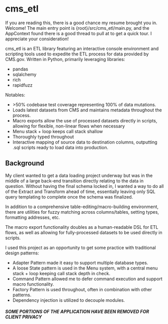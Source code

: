 # cms_etl

If you are reading this, there is a good chance my resume brought you in.
Welcome! The main entry point is {root}/src/cms_etl/main.py,
and the AppContext found there is a good thread to pull at to get a quick tour. I appreciate your consideration!

cms_etl is an ETL library featuring an interactive console environment and scripting tools used to expedite
the ETL process for data provided by CMS.gov. Written in Python, primarily leveraging libraries:
- pandas
- sqlalchemy
- rich
- rapidfuzz

Notables:
- \>50% codebase test coverage representing 100% of data mutations.
- Loads latest datasets from CMS and maintains metadata throughout the process.
- Macro exports allow the use of processed datasets directly in scripts, allowing for flexible, non-linear flows when necessary
- Menu stack + loop keeps call stack shallow
- Thoroughly typed throughout
- Interactive mapping of source data to destination columns, outputting .sql scripts ready to load data into production.

## Background

My client wanted to get a data loading project underway but was in the middle of a large back-end transition
directly relating to the data in question. Without having the final schema locked in, I wanted a way to do all
of the Extract and Transform ahead of time, essentially leaving only SQL query templating to complete once the
schema was finalized.

In addition to a comprehensive table-editing/macro-building environment, there are utilities for fuzzy matching across
columns/tables, setting types, formatting addresses, etc.

The macro export functionality doubles as a human-readable DSL for ETL flows,
as well as allowing for fully-processed datasets to be used directly in scripts.

I used this project as an opportunity to get some practice with traditional design patterns:
- Adapter Pattern made it easy to support multiple database types.
- A loose State pattern is used in the Menu system, with a central menu stack + loop keeping call stack depth in check.
- Command Pattern allowed me to defer command execution and support macro functionality.
- Factory Pattern is used throughout, often in combination with other patterns.
- Dependency injection is utilized to decouple modules.

##### SOME PORTIONS OF THE APPLICATION HAVE BEEN REMOVED FOR CLIENT PRIVACY
